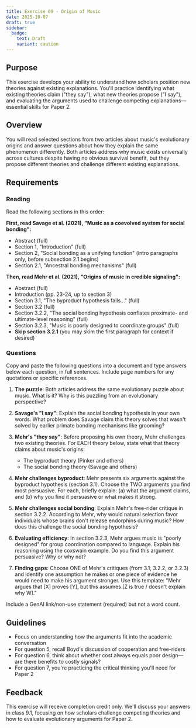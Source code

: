 ```yaml
---
title: Exercise 09 - Origin of Music
date: 2025-10-07
draft: true
sidebar:
  badge:
    text: Draft
    variant: caution
---
```


## Purpose

This exercise develops your ability to understand how scholars position new theories against existing explanations. You'll practice identifying what existing theories claim ("they say"), what new theories propose ("I say"), and evaluating the arguments used to challenge competing explanations—essential skills for Paper 2.

## Overview

You will read selected sections from two articles about music's evolutionary origins and answer questions about how they explain the same phenomenon differently. Both articles address why music exists universally across cultures despite having no obvious survival benefit, but they propose different theories and challenge different existing explanations.

## Requirements

### Reading

Read the following sections in this order:

**First, read Savage et al. (2021), "Music as a coevolved system for social bonding":**

- Abstract (full)
- Section 1, "Introduction" (full)
- Section 2, "Social bonding as a unifying function" (intro paragraphs only, before subsection 2.1 begins)
- Section 2.1, "Ancestral bonding mechanisms" (full)

**Then, read Mehr et al. (2021), "Origins of music in credible signaling":**

- Abstract (full)
- Introduction (pp. 23-24, up to section 3)
- Section 3.1, "The byproduct hypothesis fails..." (full)
- Section 3.2 (full)
- Section 3.2.2, "The social bonding hypothesis conflates proximate- and ultimate-level reasoning" (full)
- Section 3.2.3, "Music is poorly designed to coordinate groups" (full)
- **Skip section 3.2.1** (you may skim the first paragraph for context if desired)

### Questions

Copy and paste the following questions into a document and type answers below each question, in full sentences. Include page numbers for any quotations or specific references.

1. **The puzzle**: Both articles address the same evolutionary puzzle about music. What is it? Why is this puzzling from an evolutionary perspective?

2. **Savage's "I say"**: Explain the social bonding hypothesis in your own words. What problem does Savage claim this theory solves that wasn't solved by earlier primate bonding mechanisms like grooming?

3. **Mehr's "they say"**: Before proposing his own theory, Mehr challenges two existing theories. For EACH theory below, state what that theory claims about music's origins:
   - The byproduct theory (Pinker and others)
   - The social bonding theory (Savage and others)

4. **Mehr challenges byproduct**: Mehr presents six arguments against the byproduct hypothesis (section 3.1). Choose the TWO arguments you find most persuasive. For each, briefly explain: (a) what the argument claims, and (b) why you find it persuasive or what makes it strong.

5. **Mehr challenges social bonding**: Explain Mehr's free-rider critique in section 3.2.2. According to Mehr, why would natural selection favor individuals whose brains don't release endorphins during music? How does this challenge the social bonding hypothesis?

6. **Evaluating efficiency**: In section 3.2.3, Mehr argues music is "poorly designed" for group coordination compared to language. Explain his reasoning using the coxswain example. Do you find this argument persuasive? Why or why not?

7. **Finding gaps**: Choose ONE of Mehr's critiques (from 3.1, 3.2.2, or 3.2.3) and identify one assumption he makes or one piece of evidence he would need to make his argument stronger. Use this template: "Mehr argues that [X] proves [Y], but this assumes [Z is true / doesn't explain why W]."

Include a GenAI link/non-use statement (required) but not a word count.

## Guidelines

- Focus on understanding how the arguments fit into the academic conversation
- For question 5, recall Boyd's discussion of cooperation and free-riders
- For question 6, think about whether cost always equals poor design—are there benefits to costly signals?
- For question 7, you're practicing the critical thinking you'll need for Paper 2

## Feedback

This exercise will receive completion credit only. We'll discuss your answers in class 9.1, focusing on how scholars challenge competing theories and how to evaluate evolutionary arguments for Paper 2.
